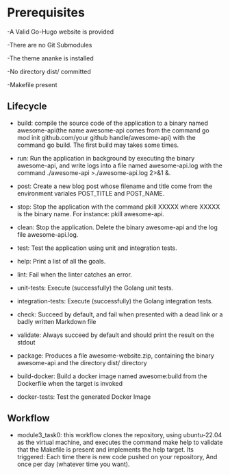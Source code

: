 # Prerequisites

-A Valid Go-Hugo website is provided

-There are no Git Submodules

-The theme ananke is installed

-No directory dist/ committed

-Makefile present

## Lifecycle

- build: compile the source code of the application to a binary named
awesome-api(the name awesome-api comes from the command go
mod init github.com/your github handle/awesome-api) with the command go
build. The first build may takes some times.

- run: Run the application in background by executing the binary awesome-api,
and write logs into a file named awesome-api.log with the command
./awesome-api >./awesome-api.log 2>&1 &.

- post: Create a new blog post whose filename and title come
from the environment variales POST_TITLE and POST_NAME.

- stop: Stop the application with the command pkill XXXXX where XXXXX is
the binary name. For instance: pkill awesome-api.

- clean: Stop the application. Delete the binary awesome-api and the log file awesome-api.log.

- test: Test the application using unit and integration tests.

- help: Print a list of all the goals.

- lint: Fail when the linter catches an error.

- unit-tests: Execute (successfully) the Golang unit tests.

- integration-tests: Execute (successfully) the Golang integration tests.

- check: Succeed by default, and fail when presented with a dead link or a badly
written Markdown file

- validate: Always succeed by default and should print the result on the stdout

- package: Produces a file awesome-website.zip, containing the binary
awesome-api and the directory dist/ directory

- build-docker: Build a docker image named awesome:build from the Dockerfile
when the target is invoked

- docker-tests: Test the generated Docker Image

## Workflow

- module3_task0: this workflow clones the repository, using ubuntu-22.04 as the
virtual machine, and executes the command make help to validate that the
Makefile is present and implements the help target. Its triggered:
    Each time there is new code pushed on your repository,
    And once per day (whatever time you want).
